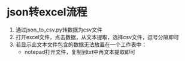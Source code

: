 # json转excel流程

1. 通过json_to_csv.py转数据为csv文件
2. 打开excel文件，点击数据，从文本提取，选择csv文件，逗号分隔即可
3. 若显示此文本文件包含的数据无法放置在一个工作表中：
	* notepad打开文件，复制到txt中再文本提取即可